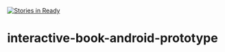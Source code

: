 [![Stories in Ready](https://badge.waffle.io/dev-kitchen/icf-books-droid.png?label=ready&title=Ready)](https://waffle.io/dev-kitchen/icf-books-droid)
# interactive-book-android-prototype
